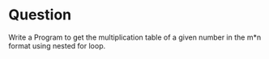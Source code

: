 # Question
<p>
  Write a Program to get the multiplication table of a given number in the m*n format using nested for loop.
</p>
